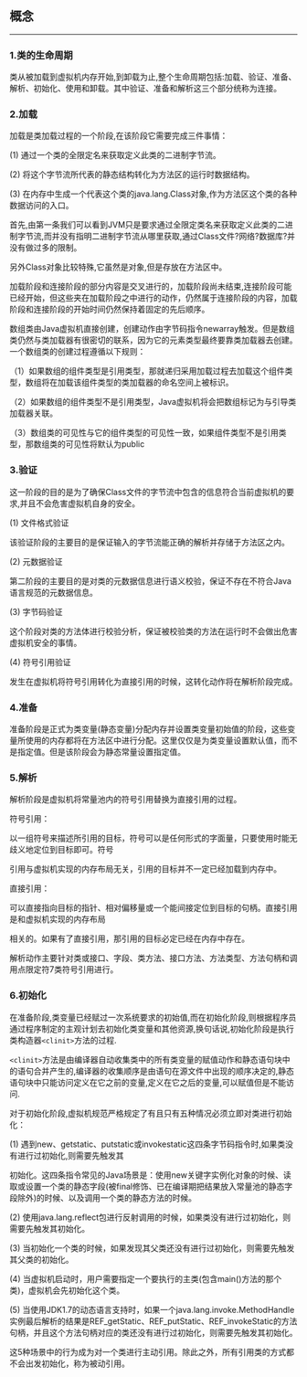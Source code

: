 ## 概念

---

### 1.类的生命周期

类从被加载到虚拟机内存开始,到卸载为止,整个生命周期包括:加载、验证、准备、解析、初始化、使用和卸载。其中验证、准备和解析这三个部分统称为连接。 

### 2.加载 

加载是类加载过程的一个阶段,在该阶段它需要完成三件事情：

(1) 通过一个类的全限定名来获取定义此类的二进制字节流。

(2) 将这个字节流所代表的静态结构转化为方法区的运行时数据结构。

(3) 在内存中生成一个代表这个类的java.lang.Class对象,作为方法区这个类的各种数据访问的入口。

首先,由第一条我们可以看到JVM只是要求通过全限定类名来获取定义此类的二进制字节流,而并没有指明二进制字节流从哪里获取,通过Class文件?网络?数据库?并没有做过多的限制。

另外Class对象比较特殊,它虽然是对象,但是存放在方法区中。

加载阶段和连接阶段的部分内容是交叉进行的，加载阶段尚未结束,连接阶段可能已经开始，但这些夹在加载阶段之中进行的动作，仍然属于连接阶段的内容，加载阶段和连接阶段的开始时间仍然保持着固定的先后顺序。

数组类由Java虚拟机直接创建，创建动作由字节码指令newarray触发。但是数组类仍然与类加载器有很密切的联系，因为它的元素类型最终要靠类加载器去创建。一个数组类的创建过程遵循以下规则：

（1）如果数组的组件类型是引用类型，那就递归采用加载过程去加载这个组件类型，数组将在加载该组件类型的类加载器的命名空间上被标识。

（2）如果数组的组件类型不是引用类型，Java虚拟机将会把数组标记为与引导类加载器关联。

（3）数组类的可见性与它的组件类型的可见性一致，如果组件类型不是引用类型，那数组类的可见性将默认为public

### 3.验证 

这一阶段的目的是为了确保Class文件的字节流中包含的信息符合当前虚拟机的要求,并且不会危害虚拟机自身的安全。

(1) 文件格式验证

该验证阶段的主要目的是保证输入的字节流能正确的解析并存储于方法区之内。

(2) 元数据验证

第二阶段的主要目的是对类的元数据信息进行语义校验，保证不存在不符合Java语言规范的元数据信息。

(3) 字节码验证

这个阶段对类的方法体进行校验分析，保证被校验类的方法在运行时不会做出危害虚拟机安全的事情。

(4) 符号引用验证

发生在虚拟机将符号引用转化为直接引用的时候，这转化动作将在解析阶段完成。

### 4.准备

准备阶段是正式为类变量(静态变量)分配内存并设置类变量初始值的阶段，这些变量所使用的内存都将在方法区中进行分配。这里仅仅是为类变量设置默认值，而不是指定值。但是该阶段会为静态常量设置指定值。

### 5.解析 

解析阶段是虚拟机将常量池内的符号引用替换为直接引用的过程。

符号引用：

以一组符号来描述所引用的目标，符号可以是任何形式的字面量，只要使用时能无歧义地定位到目标即可。符号		 	

引用与虚拟机实现的内存布局无关，引用的目标并不一定已经加载到内存中。

直接引用：

可以直接指向目标的指针、相对偏移量或一个能间接定位到目标的句柄。直接引用是和虚拟机实现的内存布局 

相关的。如果有了直接引用，那引用的目标必定已经在内存中存在。

解析动作主要针对类或接口、字段、类方法、接口方法、方法类型、方法句柄和调用点限定符7类符号引用进行。

### 6.初始化

在准备阶段,类变量已经赋过一次系统要求的初始值,而在初始化阶段,则根据程序员通过程序制定的主观计划去初始化类变量和其他资源,换句话说,初始化阶段是执行类构造器`<clinit>`方法的过程.

`<clinit>`方法是由编译器自动收集类中的所有类变量的赋值动作和静态语句块中的语句合并产生的,编译器的收集顺序是由语句在源文件中出现的顺序决定的,静态语句块中只能访问定义在它之前的变量,定义在它之后的变量,可以赋值但是不能访问.

对于初始化阶段,虚拟机规范严格规定了有且只有五种情况必须立即对类进行初始化：

(1) 遇到new、getstatic、putstatic或invokestatic这四条字节码指令时,如果类没有进行过初始化,则需要先触发其

初始化。这四条指令常见的Java场景是：使用new关键字实例化对象的时候、读取或设置一个类的静态字段(被final修饰、已在编译期把结果放入常量池的静态字段除外)的时候、以及调用一个类的静态方法的时候。

(2) 使用java.lang.reflect包进行反射调用的时候，如果类没有进行过初始化，则需要先触发其初始化。

(3) 当初始化一个类的时候，如果发现其父类还没有进行过初始化，则需要先触发其父类的初始化。

(4) 当虚拟机启动时，用户需要指定一个要执行的主类(包含main()方法的那个类)，虚拟机会先初始化这个类。

(5) 当使用JDK1.7的动态语言支持时，如果一个java.lang.invoke.MethodHandle实例最后解析的结果是REF_getStatic、REF_putStatic、REF_invokeStatic的方法句柄，并且这个方法句柄对应的类还没有进行过初始化，则需要先触发其初始化。

这5种场景中的行为成为对一个类进行主动引用。除此之外，所有引用类的方式都不会出发初始化，称为被动引用。